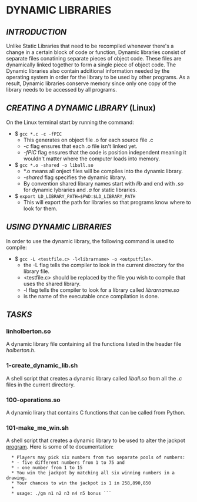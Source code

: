 # DYNAMIC LIBRARIES

## *INTRODUCTION*

Unlike Static Libraries that need to be recompiled whenever there's a change in a certain block of code or function, Dynamic libraries consist of separate files conatining separate pieces of object code. These files are dynamically linked together to form a single piece of object code.
The Dynamic libraries also contain additional information needed by the operating system in order for the library to be used by other programs.
As a result, Dynamic libraries conserve memory since only one copy of the library needs to be accessed by all programs.

## *CREATING A DYNAMIC LIBRARY* (Linux)

On the Linux terminal start by running the command:
- $ ``` gcc *.c -c -fPIC ```
	* This generates on object file .o for each source file .c
	* *-c* flag ensures that each .o file isn't linked yet.
	* *-fPIC* flag ensures that the code is position independent meaning it wouldn't matter where the computer loads into memory.
- $ ``` gcc *.o -shared -o liball.so ```
	* *.o means all onject files will be compiles into the dynamic library.
	* *-shared* flag specifies the dynamic library.
	* By convention shared library names start with *lib* and end with *.so* for dynamic lybraries and *.a* for static libraries.
- $ ``` export LD_LIBRARY_PATH=$PWD:$LD_LIBRARY_PATH ```
	* This will export the path for libraries so that programs know where to look for them.

## *USING DYNAMIC LIBRARIES*

In order to use the dynamic library, the following command is used to compile:
- $ ``` gcc -L <testfile.c> -l<librarname> -o <outputfile> ```.
	* the -L flag tells the compiler to look in the current directory for the library file.
	* <testfile.c> should be replaced by the file you wish to compile that uses the shared library.
	* -l flag tells the compiler to look for a library called *librarname.so* 
	* <outputfile> is the name of the executable once compilation is done.


## *TASKS*

### linholberton.so

A dynamic library file containing all the functions listed in the header file *holberton.h*.

### 1-create_dynamic_lib.sh

A shell script that creates a dynamic library called *liball.so* from all the *.c* files in the current directory.

### 100-operations.so

A dynamic lirary that contains C functions that can be called from Python.

### 101-make_me_win.sh

A shell script that creates a dynamic library to be used to alter the jackpot [program](https://github.com/holbertonschool/0x18.c).
Here is some of te documentation:
``` /* Giga Millions program                                                                                    
  * Players may pick six numbers from two separate pools of numbers:                                                
  * - five different numbers from 1 to 75 and                                                                       
  * - one number from 1 to 15                                                                                       
  * You win the jackpot by matching all six winning numbers in a drawing.                                           
  * Your chances to win the jackpot is 1 in 258,890,850                                                             
  *                                                                                                                 
  * usage: ./gm n1 n2 n3 n4 n5 bonus ```
 